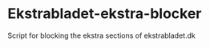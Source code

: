 Ekstrabladet-ekstra-blocker
===========================

Script for blocking the ekstra sections of ekstrabladet.dk
